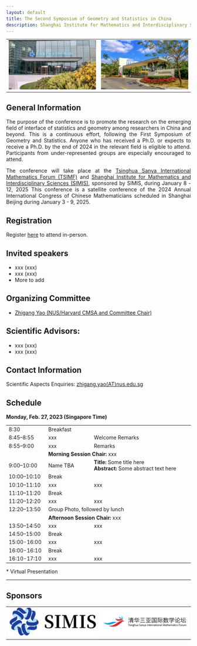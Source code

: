 ```yaml
---
layout: default
title: The Second Symposium of Geometry and Statistics in China
description: Shanghai Institute for Mathematics and Interdisciplinary Sciences, The Tsinghua Sanya International Mathematics Forum (TSIMF) <br> Sanya and Shanghai Jannuary 8 - 12, 2025 (tentatively)
---
```

<!-- ![tour](./pic/simis-tour-2.jpg)
![tour](./pic/tsimf-tour.png) -->


<table>
<tr>
<td><img src="./pic/simis-tour-2.jpg" alt="yanqi"></td>
<td><img src="./pic/tsimf-tour.png" alt="ymsc"></td>
</tr>
</table>

## General Information
 <p style="text-align:justify;">
 The purpose of the conference is to promote the research on the emerging field of interface of statistics and geometry among researchers in China and beyond. This is a continuous effort, following the First Symposium of Geometry and Statistics. Anyone who has received a Ph.D. or expects to receive a Ph.D. by the end of 2024 in the relevant field is eligible to attend. Participants from under-represented groups are especially encouraged to attend.
 </p>


 <p style="text-align:justify;">
The conference will take place at the <a href="http://www.tsimf.cn/">Tsinghua Sanya International Mathematics Forum (TSIMF)</a> and <a href="https://www.simis.cn/">Shanghai Institute for Mathematics and Interdisciplinary Sciences (SIMIS)</a>, sponsored by SIMIS, during January 8 - 12, 2025 This conference is a satellite conference of the 2024 Annual International Congress of Chinese Mathematicians scheduled in Shanghai Beijing during January 3 - 9, 2025.
 </p>


## Registration
Register [here](URL-TBA) to attend in-person.
## Invited speakers 
* xxx (xxx)
* xxx (xxx)
* More to add

## Organizing Committee
* [Zhigang Yao (NUS/Harvard CMSA and Committee Chair)](https://zhigang-yao.github.io/)

## Scientific Advisors: 
* xxx (xxx)
* xxx (xxx)
  
## Contact Information
Scientific Aspects Enquiries: <a href="mailto:zhigang.yao@nus.edu.sg">zhigang.yao(AT)nus.edu.sg</a>

## Schedule

<p><strong>Monday, Feb. 27, 2023 (Singapore Time)</strong></p>

<table width="850">
<tbody>
  <tr>
    <td width="150">8:30</td>
    <td colspan="2" >Breakfast</td>
  </tr>
  <tr>
    <td width="150">8:45–8:55</td>
    <td width="200">xxx</td>
    <td width="500">Welcome Remarks</td>
  </tr>
  <tr>
    <td width="150">8:55–9:00</td>
    <td width="200">xxx</td>
    <td width="500">Remarks</td>
  </tr>
  <tr>
    <td width="150"></td>
    <td colspan="2"> <strong>Morning Session Chair:</strong> xxx</td>
  </tr>
  <tr>
    <td width="150">9:00–10:00</td>
    <td width="200">Name TBA</td>
    <td width="500"><strong>Title:</strong> Some title here<br>
    <strong>Abstract:</strong> Some abstract text here</td>
  </tr>
  <tr>
    <td width="150">10:00–10:10</td>
    <td colspan="2">Break</td>
  </tr>
  <tr>
    <td width="150">10:10–11:10</td>
    <td width="200">xxx</td>
    <td width="500">xxx</td>
  </tr>
  <tr>
    <td width="150">11:10–11:20</td>
    <td colspan="2">Break</td>
  </tr>
  <tr>
    <td width="150">11:20–12:20</td>
    <td width="200">xxx</td>
    <td width="500">xxx</td>
  </tr>
  <tr>
    <td width="150"> 12:20–13:50</td>
    <td colspan="2">Group Photo, followed by lunch</td>
  </tr>
  <tr>
    <td width="00"></td>
    <td colspan="2"> <strong>Afternoon Session Chair:</strong> xxx</td>
  </tr>
  <tr>
    <td width="150">13:50–14:50</td>
    <td width="200">xxx</td>
    <td width="500">xxx</td>
  </tr>
  <tr>
    <td width="150">14:50–15:00</td>
    <td colspan="2">Break</td>
  </tr>
  <tr>
    <td width="150">15:00-16:00</td>
    <td width="200">xxx</td>
    <td width="500">xxx</td>
  </tr>
  <tr>
    <td width="150">16:00-16:10</td>
    <td colspan="2">Break</td>
  </tr>
  <tr>
    <td width="150">16:10-17:10</td>
    <td width="200">xxx</td>
    <td width="500">xxx</td>
  </tr>
</tbody>
</table>

<p>* Virtual Presentation</p>
<hr />



## Sponsors
<!-- ![yanqi](./pic/yanqi_small.png)
![ymsc](./pic/yanqi_small.png) -->

<table>
<tr>
<td width="50%"><img src="./pic/simis-logo-download.png" alt="simis_logo"></td>
<td width="50%"><img src="./pic/tsimf.png" alt="tsimf_logo"></td>
</tr>
</table>
